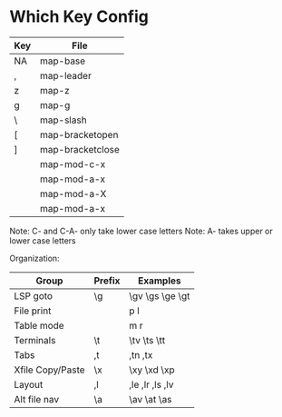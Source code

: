# Which Key Config 

| Key     | File             |
|---------|------------------|
| NA      | map-base         |
| ,       | map-leader       |
| z       | map-z            |
| g       | map-g            |
| \       | map-slash        |
| [       | map-bracketopen  |
| ]       | map-bracketclose |
| <C-x>   | map-mod-c-x      |
| <A-x>   | map-mod-a-x      |
| <A-X>   | map-mod-a-X      |
| <C-A-X> | map-mod-a-x      |

Note: C- and C-A- only take lower case letters
Note: A- takes upper or lower case letters

Organization: 

| Group            | Prefix | Examples        |
|------------------|--------|-----------------|
| LSP goto         | \g     | \gv \gs \ge \gt |
| File print       | <C-p>  | <C-p>p <C-p>l   |
| Table mode       | <C-t>  | <C-t>m <C-t>r   |
| Terminals        | \t     | \tv \ts \tt     |
| Tabs             | ,t     | ,tn ,tx         |
| Xfile Copy/Paste | \x     | \xy \xd \xp     |
| Layout           | ,l     | ,le ,lr ,ls ,lv |
| Alt file nav     | \a     | \av \at \as     |

